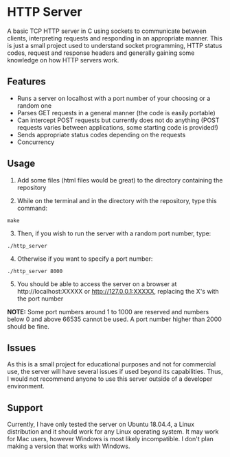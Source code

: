 # HTTP Server

A basic TCP HTTP server in C using sockets to communicate between clients, interpreting
requests and responding in an appropriate manner. This is just a small project used to
understand socket programming, HTTP status codes, request and response headers and
generally gaining some knowledge on how HTTP servers work.

## Features

* Runs a server on localhost with a port number of your choosing or a random one
* Parses GET requests in a general manner (the code is easily portable)
* Can intercept POST requests but currently does not do anything (POST requests varies between applications, some starting code is provided!)
* Sends appropriate status codes depending on the requests
* Concurrency

## Usage

1. Add some files (html files would be great) to the directory containing the repository

2. While on the terminal and in the directory with the repository, type this command:
```
make
```
3. Then, if you wish to run the server with a random port number, type:
```
./http_server
```
4. Otherwise if you want to specify a port number:
```
./http_server 8000
```
5. You should be able to access the server on a browser at http://localhost:XXXXX or http://127.0.0.1:XXXXX, replacing the X's with the port number

**NOTE:** Some port numbers around 1 to 1000 are reserved and numbers below 0 and above 66535 cannot be used.
A port number higher than 2000 should be fine.

## Issues

As this is a small project for educational purposes and not for commercial use, the server will have
several issues if used beyond its capabilities. Thus, I would not recommend anyone to use this
server outside of a developer environment.

## Support

Currently, I have only tested the server on Ubuntu 18.04.4, a Linux distribution and it should work
for any Linux operating system. It may work for Mac users, however Windows is most likely
incompatible. I don't plan making a version that works with Windows.
